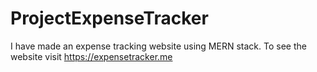 # ProjectExpenseTracker
I have made an expense tracking website using MERN stack. To see the website visit https://expensetracker.me

